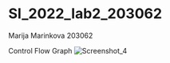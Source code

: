 # SI_2022_lab2_203062
Marija Marinkova 203062

Control Flow Graph
![Screenshot_4](https://user-images.githubusercontent.com/100223204/171829889-29ab87cf-3489-4149-b1da-796018b54873.png)
